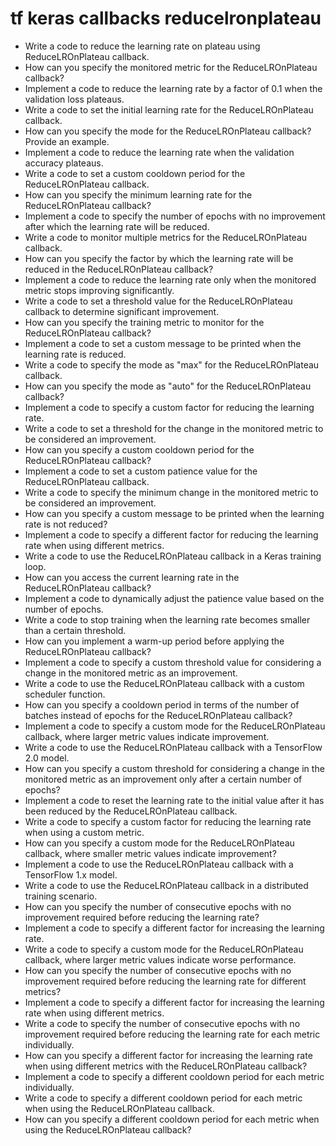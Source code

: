 # tf keras callbacks reducelronplateau

- Write a code to reduce the learning rate on plateau using ReduceLROnPlateau callback.
- How can you specify the monitored metric for the ReduceLROnPlateau callback?
- Implement a code to reduce the learning rate by a factor of 0.1 when the validation loss plateaus.
- Write a code to set the initial learning rate for the ReduceLROnPlateau callback.
- How can you specify the mode for the ReduceLROnPlateau callback? Provide an example.
- Implement a code to reduce the learning rate when the validation accuracy plateaus.
- Write a code to set a custom cooldown period for the ReduceLROnPlateau callback.
- How can you specify the minimum learning rate for the ReduceLROnPlateau callback?
- Implement a code to specify the number of epochs with no improvement after which the learning rate will be reduced.
- Write a code to monitor multiple metrics for the ReduceLROnPlateau callback.
- How can you specify the factor by which the learning rate will be reduced in the ReduceLROnPlateau callback?
- Implement a code to reduce the learning rate only when the monitored metric stops improving significantly.
- Write a code to set a threshold value for the ReduceLROnPlateau callback to determine significant improvement.
- How can you specify the training metric to monitor for the ReduceLROnPlateau callback?
- Implement a code to set a custom message to be printed when the learning rate is reduced.
- Write a code to specify the mode as "max" for the ReduceLROnPlateau callback.
- How can you specify the mode as "auto" for the ReduceLROnPlateau callback?
- Implement a code to specify a custom factor for reducing the learning rate.
- Write a code to set a threshold for the change in the monitored metric to be considered an improvement.
- How can you specify a custom cooldown period for the ReduceLROnPlateau callback?
- Implement a code to set a custom patience value for the ReduceLROnPlateau callback.
- Write a code to specify the minimum change in the monitored metric to be considered an improvement.
- How can you specify a custom message to be printed when the learning rate is not reduced?
- Implement a code to specify a different factor for reducing the learning rate when using different metrics.
- Write a code to use the ReduceLROnPlateau callback in a Keras training loop.
- How can you access the current learning rate in the ReduceLROnPlateau callback?
- Implement a code to dynamically adjust the patience value based on the number of epochs.
- Write a code to stop training when the learning rate becomes smaller than a certain threshold.
- How can you implement a warm-up period before applying the ReduceLROnPlateau callback?
- Implement a code to specify a custom threshold value for considering a change in the monitored metric as an improvement.
- Write a code to use the ReduceLROnPlateau callback with a custom scheduler function.
- How can you specify a cooldown period in terms of the number of batches instead of epochs for the ReduceLROnPlateau callback?
- Implement a code to specify a custom mode for the ReduceLROnPlateau callback, where larger metric values indicate improvement.
- Write a code to use the ReduceLROnPlateau callback with a TensorFlow 2.0 model.
- How can you specify a custom threshold for considering a change in the monitored metric as an improvement only after a certain number of epochs?
- Implement a code to reset the learning rate to the initial value after it has been reduced by the ReduceLROnPlateau callback.
- Write a code to specify a custom factor for reducing the learning rate when using a custom metric.
- How can you specify a custom mode for the ReduceLROnPlateau callback, where smaller metric values indicate improvement?
- Implement a code to use the ReduceLROnPlateau callback with a TensorFlow 1.x model.
- Write a code to use the ReduceLROnPlateau callback in a distributed training scenario.
- How can you specify the number of consecutive epochs with no improvement required before reducing the learning rate?
- Implement a code to specify a different factor for increasing the learning rate.
- Write a code to specify a custom mode for the ReduceLROnPlateau callback, where larger metric values indicate worse performance.
- How can you specify the number of consecutive epochs with no improvement required before reducing the learning rate for different metrics?
- Implement a code to specify a different factor for increasing the learning rate when using different metrics.
- Write a code to specify the number of consecutive epochs with no improvement required before reducing the learning rate for each metric individually.
- How can you specify a different factor for increasing the learning rate when using different metrics with the ReduceLROnPlateau callback?
- Implement a code to specify a different cooldown period for each metric individually.
- Write a code to specify a different cooldown period for each metric when using the ReduceLROnPlateau callback.
- How can you specify a different cooldown period for each metric when using the ReduceLROnPlateau callback?